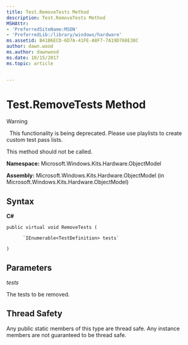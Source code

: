 ```yaml
---
title: Test.RemoveTests Method
description: Test.RemoveTests Method
MSHAttr:
- 'PreferredSiteName:MSDN'
- 'PreferredLib:/library/windows/hardware'
ms.assetid: B41B6ECD-6D7A-41FE-A8F7-7A19D768E38C
author: dawn.wood
ms.author: dawnwood
ms.date: 10/15/2017
ms.topic: article


---
```


# Test.RemoveTests Method

>[!WARNING]
>  This functionality is being deprecated. Please use playlists to create custom test pass lists.

 

This method should not be called.

**Namespace:** Microsoft.Windows.Kits.Hardware.ObjectModel

**Assembly:** Microsoft.Windows.Kits.Hardware.ObjectModel (in Microsoft.Windows.Kits.Hardware.ObjectModel)

## <span id="Syntax"></span><span id="syntax"></span><span id="SYNTAX"></span>Syntax


**C#**

`public virtual void RemoveTests (`

          `IEnumerable<TestDefinition> tests`

`)`

## <span id="Parameters"></span><span id="parameters"></span><span id="PARAMETERS"></span>Parameters


*tests*

The tests to be removed.

## <span id="Thread_Safety"></span><span id="thread_safety"></span><span id="THREAD_SAFETY"></span>Thread Safety


Any public static members of this type are thread safe. Any instance members are not guaranteed to be thread safe.

 

 






